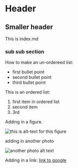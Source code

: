 # Header

## Smaller header

This is index.md

### sub sub section

How to make an un-ordereed list:
* first bullet point
* second bullet point
* third bullet point

This is an ordered list:
1. first item in ordered list
2. second item
3. 3rd

Adding in a figure.

![this is alt-text for this figure](https://uiuc-ischool-dataviz.github.io/spring2019online/week04/data/littleCorgiInHat.png)

adding in another photo

![another photo alt text](https://tjeon015.github.io/githubphoto.PNG)

Adding in a link: [link to google](google.com)


